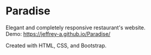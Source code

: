 # Paradise
 Elegant and completely responsive restaurant's website.  
 Demo: https://jeffrey-a.github.io/Paradise/  

Created with HTML, CSS, and Bootstrap.
